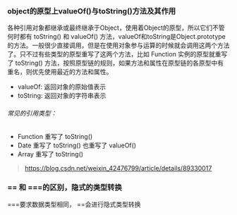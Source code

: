 ### object的原型上valueOf()与toString()方法及其作用

各种引用对象都继承或最终继承于Object，使用着Object的原型，所以它们不管何时都有 toString() 和 valueOf() 方法，valueOf和toString是Object.prototype的方法。一般很少直接调用，但是在使用对象参与运算的时候就会调用这两个方法了。只不过有些类型的原型重写了这两个方法，比如 Function 实例的原型就重写了 toString() 方法，按照原型链的规则，如果方法和属性在原型链的各原型中有重名，则优先使用最近的方法和属性。

- valueOf: 返回对象的原始值表示
- toString: 返回对象的字符串表示



###### 常见的引用类型：

- Function 重写了 toString()
- Date 重写了 toString() 也重写了 valueOf()
- Array 重写了 toString()

> https://blog.csdn.net/weixin_42476799/article/details/89330017



### == 和 ===的区别，隐式的类型转换

===要求数据类型相同， ==会进行隐式类型转换

